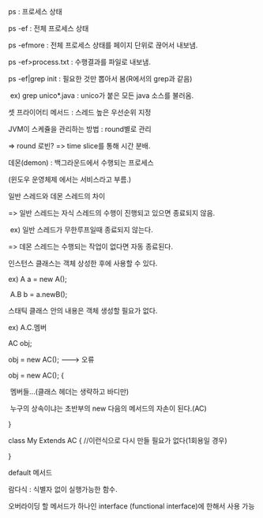 ps : 프로세스 상태

ps -ef : 전체 프로세스 상태

ps -efmore : 전체 프로세스 상태를 페이지 단위로 끊어서 내보냄.

ps -ef>process.txt : 수행결과를 파일로 내보냄.

ps -ef|grep init : 필요한 것만 뽑아서 봄(R에서의 grep과 같음)

​	ex) grep unico*.java : unico가 붙은 모든 java 소스를 불러옴.



셋 프라이어티 메서드 : 스레드 높은 우선순위 지정



JVM이 스케쥴을 관리하는 방법 : round별로 관리

=> round 로빈? => time slice를 통해 시간 분배.



데몬(demon) : 백그라운드에서 수행되는 프로세스

(윈도우 운영체제 에서는 서비스라고 부름.)



일반 스레드와 데몬 스레드의 차이

=> 일반 스레드는 자식 스레드의 수행이 진행되고 있으면 종료되지 않음.

​	ex) 일반 스레드가 무한루프일때 종료되지 않는다.

=>  데몬 스레드는 수행되는 작업이 없다면 자동 종료된다.



인스턴스 클래스는 객체 상성한 후에 사용할 수 있다.

ex) A a = new A();

​	A.B b = a.newB();

스태틱 클래스 안의 내용은 객체 생성할 필요가 없다.

ex) A.C.멤버



AC obj;

obj = new AC(); ---> 오류

obj = new AC(); {

​	멤버들...(클래스 헤더는 생략하고 바디만)

​	누구의 상속이냐는 초반부의 new 다음의 메서드의 자손이 된다.(AC)

}

class My Extends AC {	//이런식으로 다시 만들 필요가 없다(1회용일 경우)

}



default 메서드



람다식 : 식별자 없이 실행가능한 함수.

오버라이딩 할 메서드가 하나인 interface (functional interface)에 한해서 사용 가능